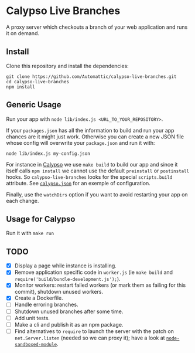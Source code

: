 # Calypso Live Branches

A proxy server which checkouts a branch of your web application and runs it on demand.

## Install
Clone this repository and install the dependencies:
```
git clone https://github.com/Automattic/calypso-live-branches.git
cd calypso-live-branches
npm install
```


## Generic Usage

Run your app with `node lib/index.js <URL_TO_YOUR_REPOSITORY>`.

If your `packages.json` has all the information to build and run your app chances are it might just work. Otherwise you can create a new JSON file whose config will overwrite your `package.json` and run it with:

```
node lib/index.js my-config.json
```

For instance in [Calypso](https://github.com/Automattic/wp-calypso) we use `make build` to build our app and since it itself calls `npm install` we cannot use the default `preinstall` or `postinstall` hooks. So `calypso-live-branches` looks for the special `scripts.build` attribute. See [`calypso.json`](https://github.com/Automattic/calypso-live-branches/blob/master/calypso.json) for an exemple of configuration.

Finally, use the `watchDirs` option if you want to avoid restarting your app on each change.

## Usage for Calypso

Run it with `make run`

## TODO

- [x] Display a page while instance is installing.
- [x] Remove application specific code in `worker.js` (ie `make build` and `require('build/bundle-development.js');`).
- [x] Monitor workers: restart failed workers (or mark them as failing for this commit), shutdown unused workers.
- [x] Create a Dockerfile.
- [ ] Handle erroring branches.
- [ ] Shutdown unused branches after some time.
- [ ] Add unit tests.
- [ ] Make a cli and publish it as an npm package.
- [ ] Find alternatives to `require` to launch the server with the patch on `net.Server.listen` (needed so we can proxy it); have a look at [`node-sandboxed-module`](https://github.com/felixge/node-sandboxed-module). 
